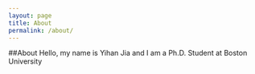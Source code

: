 ```yaml
---
layout: page
title: About
permalink: /about/
---
```

##About
Hello, my name is Yihan Jia and I am a Ph.D. Student at Boston University
